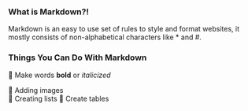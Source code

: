 ### What is Markdown?!

Markdown is an easy to use set of rules to style and format websites, it mostly consists of non-alphabetical characters like * and #. 


### Things You Can Do With Markdown

:star2: Make words **bold** or *italicized*

:star2: Adding images  
:star2: Creating lists
:star2: Create tables
